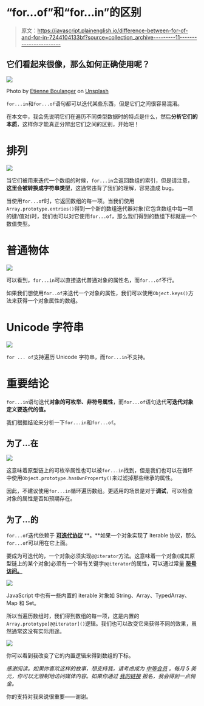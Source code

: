 # “for…of”和“for…in”的区别

> 原文：<https://javascript.plainenglish.io/difference-between-for-of-and-for-in-7244104133bf?source=collection_archive---------11----------------------->

## 它们看起来很像，那么如何正确使用呢？

![](img/0a17f925ca5d51f31d8beac2190866c0.png)

Photo by [Etienne Boulanger](https://unsplash.com/@etienneblg?utm_source=medium&utm_medium=referral) on [Unsplash](https://unsplash.com?utm_source=medium&utm_medium=referral)

`for...in`和`for...of`语句都可以迭代某些东西，但是它们之间很容易混淆。

在本文中，我会先说明它们在遍历不同类型数据时的特点是什么，然后**分析它们的本质**，这样你才能真正分辨出它们之间的区别，开始吧！

# 排列

![](img/e1b6e309b0ae23f26976f659e7a9dd81.png)

当它们被用来迭代一个数组的时候，`for...in`会返回数组的索引，但是请注意，**这里会被转换成字符串类型**，这通常违背了我们的理解，容易造成 bug。

当使用`for...of`时，它返回数组的每一项。当我们使用`Array.prototype.entries()`得到一个新的数组迭代器对象(它包含数组中每一项的键/值对)时，我们也可以对它使用`for...of`，那么我们得到的数组下标就是一个数值类型。

# 普通物体

![](img/f7e335754004f7c1ed488a0824cf01bb.png)

可以看到，`for...in`可以直接迭代普通对象的属性名，而`for...of`不行。

如果我们想使用`for..of`来迭代一个对象的属性，我们可以使用`Object.keys()`方法来获得一个对象属性的数组。

# Unicode 字符串

![](img/07dfff9269581b1386185aa7a54199d8.png)

`for ... of`支持遍历 Unicode 字符串，而`for...in`不支持。

# 重要结论

`for...in`语句迭代**对象的可枚举、非符号属性**，而`for...of`语句迭代**可迭代对象定义要迭代的值。**

我们根据结论来分析一下`for...in`和`for...of`。

## 为了…在

![](img/cb621fe011ae8388c1dd053a86022cca.png)

这意味着原型链上的可枚举属性也可以被`for...in`找到，但是我们也可以在循环中使用`Object.prototype.hasOwnProperty()`来过滤掉那些继承的属性。

因此，不建议使用`for...in`循环遍历数组。更适用的场景是对于**调试**，可以检查对象的属性是否如预期存在。

## 为了…的

`for...of`迭代依赖于 [**可迭代协议**](https://developer.mozilla.org/en-US/docs/Web/JavaScript/Reference/Iteration_protocols) **。**如果一个对象实现了 iterable 协议，那么`for...of`可以用在它上面。

要成为可迭代的，一个对象必须实现`@@iterator`方法。这意味着一个对象(或其原型链上的某个对象)必须有一个带有关键字`@@iterator`的属性，可以通过常量 [**符号访问。**](https://developer.mozilla.org/en%20-CN/docs/Web/JavaScript/Reference/Global_Objects/Symbol/iterator)

![](img/6a8c54f681598aadbd5a5d9da0702f0f.png)

JavaScript 中也有一些内置的 iterable 对象如 String、Array、TypedArray、Map 和 Set。

所以当遍历数组时，我们得到数组的每一项，这是内置的`Array.prototype[@@iterator]()`逻辑。我们也可以改变它来获得不同的效果，虽然通常这没有实际用途。

![](img/b29d875c2b171fa5fcbfc42fc69020ea.png)

你可以看到我改变了它的内置逻辑来得到数组的下标。

*感谢阅读。如果你喜欢这样的故事，想支持我，请考虑成为* [*中等会员*](https://medium.com/@islizeqiang/membership) *。每月 5 美元，你可以无限制地访问媒体内容。如果你通过* [*我的链接*](https://medium.com/@islizeqiang/membership) *报名，我会得到一点佣金。*

你的支持对我来说很重要——谢谢。